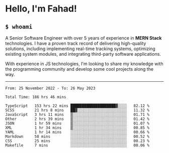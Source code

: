 <h1>Hello, I'm Fahad!</h1>

<h2><code>$ whoami</code></h2>

A Senior Software Engineer with over 5 years of experience in **MERN Stack** technologies. I have a proven track record of delivering high-quality solutions, including implementing real-time tracking systems, optimizing existing system modules, and integrating third-party software applications.

With experience in JS technologies, I'm looking to share my knowledge with the programming community and develop some cool projects along the way.

---

<!--START_SECTION:waka-->

```text
From: 25 November 2022 - To: 26 May 2023

Total Time: 186 hrs 46 mins

TypeScript   153 hrs 22 mins ████████████████████▓░░░░   82.12 %
SCSS         21 hrs 8 mins   ██▓░░░░░░░░░░░░░░░░░░░░░░   11.32 %
JavaScript   3 hrs 11 mins   ▒░░░░░░░░░░░░░░░░░░░░░░░░   01.71 %
Other        2 hrs 39 mins   ▒░░░░░░░░░░░░░░░░░░░░░░░░   01.42 %
JSON         1 hr 59 mins    ▒░░░░░░░░░░░░░░░░░░░░░░░░   01.07 %
XML          1 hr 34 mins    ▒░░░░░░░░░░░░░░░░░░░░░░░░   00.85 %
YAML         1 hr 14 mins    ░░░░░░░░░░░░░░░░░░░░░░░░░   00.66 %
Markdown     58 mins         ░░░░░░░░░░░░░░░░░░░░░░░░░   00.52 %
CSS          25 mins         ░░░░░░░░░░░░░░░░░░░░░░░░░   00.23 %
Makefile     7 mins          ░░░░░░░░░░░░░░░░░░░░░░░░░   00.06 %
```

<!--END_SECTION:waka-->

<!--
**heyFahad/heyFahad** is a ✨ _special_ ✨ repository because its `README.md` (this file) appears on your GitHub profile.

Here are some ideas to get you started:

- 🔭 I’m currently working on ...
- 🌱 I’m currently learning ...
- 👯 I’m looking to collaborate on ...
- 🤔 I’m looking for help with ...
- 💬 Ask me about ...
- 📫 How to reach me: ...
- 😄 Pronouns: ...
- ⚡ Fun fact: ...
-->
